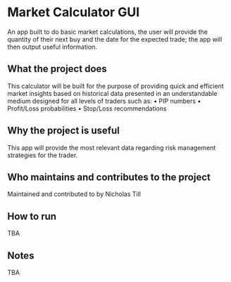 # Market Calculator GUI
An app built to do basic market calculations, the user will provide the quantity of their next buy and the date for the expected trade;
the app will then output useful information.

## What the project does
This calculator will be built for the purpose of providing quick and efficient market insights based on
historical data presented in an understandable medium designed for all levels of traders such as:
•	PIP numbers
•	Profit/Loss probabilities
•	Stop/Loss recommendations

## Why the project is useful
This app will provide the most relevant data regarding risk management strategies for
the trader.

## Who maintains and contributes to the project
Maintained and contributed to by Nicholas Till

## How to run
TBA

## Notes
TBA
